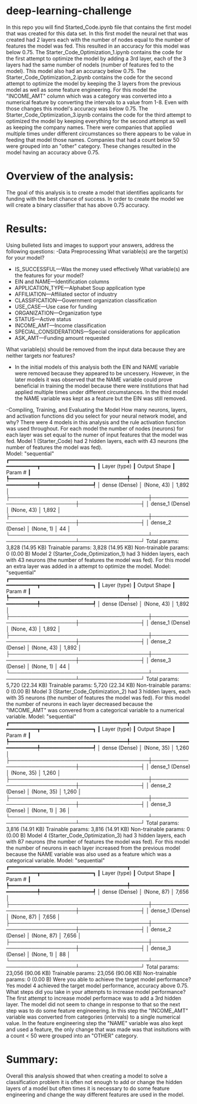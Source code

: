 # deep-learning-challenge

In this repo you will find Started_Code.ipynb file that contains the first model that was created for this data set.  In this first model the neural net that was created had 2 layers each with the number of nodes equal to the number of features the model was fed. This resulted in an accuracy for this model was below 0.75.
The Starter_Code_Optimization_1.ipynb contains the code for the first attempt to optimize the model by adding a 3rd layer, each of the 3 layers had the same number of nodels (number of features fed to the model). This model also had an accuracy below 0.75. 
The Starter_Code_Optimization_2.ipynb contains the code for the second attempt to optimize the model by keeping the 3 layers from the previous model as well as some feature engineering.  For this model the "INCOME_AMT" column which was a category was converted into a numerical feature by converting the intervals to a value from 1-8.  Even with those changes this model's accuracy was below 0.75. 
The Starter_Code_Optimization_3.ipynb contains the code for the third attempt to optimized the model by keeping everything for the second attempt as well as keeping the company names.  There were companies that applied multiple times under different circumstances so there appears to be value in feeding that model those names.  Companies that had a count below 50 were grouped into an "other" category.  These changes resulted in the model having an accuracy above 0.75.  

# Overview of the analysis: 
The goal of this analysis is to create a model that identifies applicants for funding with the best chance of success.  In order to create the model we will create a binary classifier that has above 0.75 accuracy.  

# Results: 
Using bulleted lists and images to support your answers, address the following questions:
-Data Preprocessing
What variable(s) are the target(s) for your model?
- IS_SUCCESSFUL—Was the money used effectively
What variable(s) are the features for your model?
- EIN and NAME—Identification columns
- APPLICATION_TYPE—Alphabet Soup application type
- AFFILIATION—Affiliated sector of industry
- CLASSIFICATION—Government organization classification
- USE_CASE—Use case for funding
- ORGANIZATION—Organization type
- STATUS—Active status
- INCOME_AMT—Income classification
- SPECIAL_CONSIDERATIONS—Special considerations for application
- ASK_AMT—Funding amount requested

What variable(s) should be removed from the input data because they are neither targets nor features?
- In the initial models of this analysis both the EIN and NAME variable were removed because they appeared to be uncessery.  However, in the later models it was observed that the NAME variable could prove beneficial in training the model because there were institutions that had applied multiple times under different circumstances.  In the third model the NAME variable was kept as a feature but the EIN was still removed. 

-Compiling, Training, and Evaluating the Model
How many neurons, layers, and activation functions did you select for your neural network model, and why?
There were 4 models in this analysis and the rule activation function was used throughout.  For each model the number of nodes (neurons) for each layer was set equal to the numer of input features that the model was fed.
Model 1 (Starter_Code) had 2 hidden layers, each with 43 neurons (the number of features the model was fed).  
Model: "sequential"
┏━━━━━━━━━━━━━━━━━━━━━━━━━━━━━━━━━━━━━━┳━━━━━━━━━━━━━━━━━━━━━━━━━━━━━┳━━━━━━━━━━━━━━━━━┓
┃ Layer (type)                         ┃ Output Shape                ┃         Param # ┃
┡━━━━━━━━━━━━━━━━━━━━━━━━━━━━━━━━━━━━━━╇━━━━━━━━━━━━━━━━━━━━━━━━━━━━━╇━━━━━━━━━━━━━━━━━┩
│ dense (Dense)                        │ (None, 43)                  │           1,892 │
├──────────────────────────────────────┼─────────────────────────────┼─────────────────┤
│ dense_1 (Dense)                      │ (None, 43)                  │           1,892 │
├──────────────────────────────────────┼─────────────────────────────┼─────────────────┤
│ dense_2 (Dense)                      │ (None, 1)                   │              44 │
└──────────────────────────────────────┴─────────────────────────────┴─────────────────┘
 Total params: 3,828 (14.95 KB)
 Trainable params: 3,828 (14.95 KB)
 Non-trainable params: 0 (0.00 B)
Model 2 (Starter_Code_Optimization_1) had 3 hidden layers, each with 43 neurons (the number of features the model was fed).  For this model an extra layer was added in a attempt to optimize the model. 
Model: "sequential"
┏━━━━━━━━━━━━━━━━━━━━━━━━━━━━━━━━━━━━━━┳━━━━━━━━━━━━━━━━━━━━━━━━━━━━━┳━━━━━━━━━━━━━━━━━┓
┃ Layer (type)                         ┃ Output Shape                ┃         Param # ┃
┡━━━━━━━━━━━━━━━━━━━━━━━━━━━━━━━━━━━━━━╇━━━━━━━━━━━━━━━━━━━━━━━━━━━━━╇━━━━━━━━━━━━━━━━━┩
│ dense (Dense)                        │ (None, 43)                  │           1,892 │
├──────────────────────────────────────┼─────────────────────────────┼─────────────────┤
│ dense_1 (Dense)                      │ (None, 43)                  │           1,892 │
├──────────────────────────────────────┼─────────────────────────────┼─────────────────┤
│ dense_2 (Dense)                      │ (None, 43)                  │           1,892 │
├──────────────────────────────────────┼─────────────────────────────┼─────────────────┤
│ dense_3 (Dense)                      │ (None, 1)                   │              44 │
└──────────────────────────────────────┴─────────────────────────────┴─────────────────┘
 Total params: 5,720 (22.34 KB)
 Trainable params: 5,720 (22.34 KB)
 Non-trainable params: 0 (0.00 B)
Model 3 (Starter_Code_Optimization_2) had 3 hidden layers, each with 35 neurons (the number of features the model was fed). For this model the number of neurons in each layer decreased because the "IMCOME_AMT" was convered from a categorical variable to a numerical variable. 
Model: "sequential"
┏━━━━━━━━━━━━━━━━━━━━━━━━━━━━━━━━━━━━━━┳━━━━━━━━━━━━━━━━━━━━━━━━━━━━━┳━━━━━━━━━━━━━━━━━┓
┃ Layer (type)                         ┃ Output Shape                ┃         Param # ┃
┡━━━━━━━━━━━━━━━━━━━━━━━━━━━━━━━━━━━━━━╇━━━━━━━━━━━━━━━━━━━━━━━━━━━━━╇━━━━━━━━━━━━━━━━━┩
│ dense (Dense)                        │ (None, 35)                  │           1,260 │
├──────────────────────────────────────┼─────────────────────────────┼─────────────────┤
│ dense_1 (Dense)                      │ (None, 35)                  │           1,260 │
├──────────────────────────────────────┼─────────────────────────────┼─────────────────┤
│ dense_2 (Dense)                      │ (None, 35)                  │           1,260 │
├──────────────────────────────────────┼─────────────────────────────┼─────────────────┤
│ dense_3 (Dense)                      │ (None, 1)                   │              36 │
└──────────────────────────────────────┴─────────────────────────────┴─────────────────┘
 Total params: 3,816 (14.91 KB)
 Trainable params: 3,816 (14.91 KB)
 Non-trainable params: 0 (0.00 B)
Model 4 (Starter_Code_Optimization_3) had 3 hidden layers, each with 87 neurons (the number of features the model was fed). For this model the number of neurons in each layer increased from the previous model because the NAME variable was also used as a feature which was a categorical variable.
Model: "sequential"
┏━━━━━━━━━━━━━━━━━━━━━━━━━━━━━━━━━━━━━━┳━━━━━━━━━━━━━━━━━━━━━━━━━━━━━┳━━━━━━━━━━━━━━━━━┓
┃ Layer (type)                         ┃ Output Shape                ┃         Param # ┃
┡━━━━━━━━━━━━━━━━━━━━━━━━━━━━━━━━━━━━━━╇━━━━━━━━━━━━━━━━━━━━━━━━━━━━━╇━━━━━━━━━━━━━━━━━┩
│ dense (Dense)                        │ (None, 87)                  │           7,656 │
├──────────────────────────────────────┼─────────────────────────────┼─────────────────┤
│ dense_1 (Dense)                      │ (None, 87)                  │           7,656 │
├──────────────────────────────────────┼─────────────────────────────┼─────────────────┤
│ dense_2 (Dense)                      │ (None, 87)                  │           7,656 │
├──────────────────────────────────────┼─────────────────────────────┼─────────────────┤
│ dense_3 (Dense)                      │ (None, 1)                   │              88 │
└──────────────────────────────────────┴─────────────────────────────┴─────────────────┘
 Total params: 23,056 (90.06 KB)
 Trainable params: 23,056 (90.06 KB)
 Non-trainable params: 0 (0.00 B)
Were you able to achieve the target model performance?
Yes model 4 achieved the target model performance, accuracy above 0.75. 
What steps did you take in your attempts to increase model performance?
The first attempt to increase model performace was to add a 3rd hidden layer.  The model did not seem to change in response to that so the next step was to do some feature engineeering.  In this step the "INCOME_AMT" variable was converted from categories (intervals) to a single numerical value. In the feature engineering step the "NAME" variable was also kept and used a feature, the only change that was made was that insitutions with a count < 50 were grouped into an "OTHER" category.  

# Summary: 
Overall this analysis showed that when creating a model to solve a classification problem it is often not enough to add or change the hidden layers of a model but often times it is necessary to do some feature engineering and change the way different features are used in the model.  